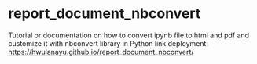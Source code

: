 # report_document_nbconvert
Tutorial or documentation on how to convert ipynb file to html and pdf and customize it with nbconvert library in Python
link deployment: https://hwulanayu.github.io/report_document_nbconvert/
